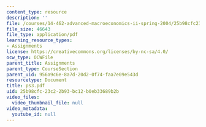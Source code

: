 ```yaml
---
content_type: resource
description: ''
file: /courses/14-462-advanced-macroeconomics-ii-spring-2004/25b98cfc23c22b93bc12b0eb33689b2b_ps3.pdf
file_size: 46643
file_type: application/pdf
learning_resource_types:
- Assignments
license: https://creativecommons.org/licenses/by-nc-sa/4.0/
ocw_type: OCWFile
parent_title: Assignments
parent_type: CourseSection
parent_uid: 956a9c6e-8a7d-20d2-0f74-faa7e09e543d
resourcetype: Document
title: ps3.pdf
uid: 25b98cfc-23c2-2b93-bc12-b0eb33689b2b
video_files:
  video_thumbnail_file: null
video_metadata:
  youtube_id: null
---
```

